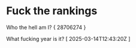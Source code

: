# Fuck the rankings

Who the hell am I?
{ 28706274 }

What fucking year is it?
[ 2025-03-14T12:43:20Z ]
